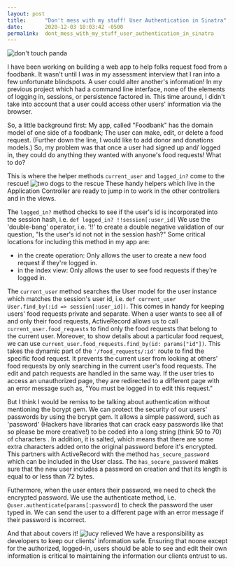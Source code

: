 ```yaml
---
layout: post
title:      "Don't mess with my stuff! User Authentication in Sinatra"
date:       2020-12-03 10:03:42 -0500
permalink:  dont_mess_with_my_stuff_user_authentication_in_sinatra
---
```


![don't touch panda](https://media1.tenor.com/images/7e6749d986211b8a7d55b0190a58204a/tenor.gif)

I have been working on building a web app to help folks request food from a foodbank. It wasn't until I was in my assessment interview that I ran into a few unfortunate blindspots. A user could alter another's information! In my previous project which had a command line interface, none of the elements of logging in, sessions, or persistence factored in. This time around, I didn't take into account that a user could access other users' information via the browser. 

So, a little background first: My app, called "Foodbank" has the domain model of one side of a foodbank; The user can make, edit, or delete a food request. (Further down the line, I would like to add donor and donations models.) So, my problem was that once a user had signed up and/ logged in, they could do anything they wanted with anyone's food requests! What to do?

This is where the helper methods `current_user` and `logged_in?` come to the rescue!
![two dogs to the rescue](https://i.giphy.com/media/l2JI1c35zEOg0A5Y4/giphy.webp)
These handy helpers which live in the Application Controller are ready to jump in to work in the other controllers and in the views. 

The `logged_in?` method checks to see if the user's id is incorporated into the session hash, i.e. `def logged_in? !!session[:user_id]` We use the 'double-bang' operator, i.e. '!!' to create a double negative validation of our question, "Is the user's id not not in the session hash?" Some critical locations for including this method in my app are:
* in the create operation: Only allows the user to create a new food request if they're logged in.
* in the index view: Only allows the user to see food requests if they're logged in.

The `current_user` method searches the User model for the user instance which matches the session's user id, i.e. `def current_user User.find_by(:id => session[:user_id])`. This comes in handy for keeping users' food requests private and separate. When a user wants to see all of and only their food requests, ActiveRecord allows us to call `current_user.food_requests` to find only the food requests that belong to the current user. Moreover, to show details about a particular food request, we can use `current_user.food_requests.find_by(id: params["id"])`. This takes the dynamic part of the `'/food_requests/:id'` route to find the specific food request. It prevents the current user from looking at others' food requests by only searching in the current user's food requests. The edit and patch requests are handled in the same way. If the user tries to access an unauthorized page, they are redirected to a different page with an error message such as, "You must be logged in to edit this request."

But I think I would be remiss to be talking about authentication without mentioning the bcrypt gem. We can protect the security of our users' passwords by using the bcrypt gem. It allows a simple password, such as 'password' (Hackers have libraries that can crack easy passwords like that so please be more creative!) to be coded into a long string (think 50 to 70) of characters . In addition, it is salted, which means that there are some extra characters added onto the original password before it's encrypted. This partners with ActiveRecord with the method `has_secure_password` which can be included in the User class. The `has_secure_password` makes sure that the new user includes a password on creation and that its length is equal to or less than 72 bytes. 

Futhermore, when the user enters their password, we need to check the encrypted password. We use the authenticate method, i.e. `@user.authenticate(params[:password]` to check the password the user typed in. We can send the user to a different page with an error message if their password is incorrect. 

And that about covers it! 
![lucy relieved](https://media.giphy.com/media/t22XfyAwh0Qla/giphy.gif) 
We have a responsibility as developers to keep our clients' information safe. Ensuring that noone except for the authorized, logged-in, users should be able to see and edit their own information is critical to maintaining the information our clients entrust to us. 




